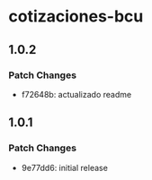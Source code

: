 # cotizaciones-bcu

## 1.0.2

### Patch Changes

- f72648b: actualizado readme

## 1.0.1

### Patch Changes

- 9e77dd6: initial release
